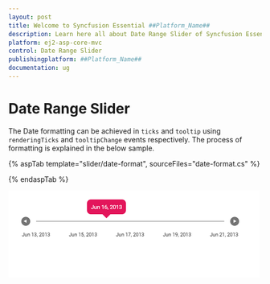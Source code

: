 ```yaml
---
layout: post
title: Welcome to Syncfusion Essential ##Platform_Name##
description: Learn here all about Date Range Slider of Syncfusion Essential ##Platform_Name## widgets based on HTML5 and jQuery.
platform: ej2-asp-core-mvc
control: Date Range Slider
publishingplatform: ##Platform_Name##
documentation: ug
---
```


# Date Range Slider

The Date formatting can be achieved in `ticks` and `tooltip` using `renderingTicks` and `tooltipChange` events respectively. The process of formatting is explained in the below sample.

{% aspTab template="slider/date-format", sourceFiles="date-format.cs" %}

{% endaspTab %}

![ASP .NET Core - Slider - Date - Format](../images/slider-date-format.png)
